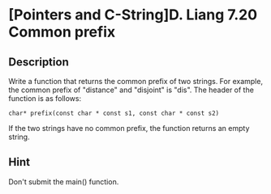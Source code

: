 # [Pointers and C-String]D. Liang 7.20 Common prefix

## Description

Write a function that returns the common prefix of two strings. For example, the common prefix of "distance" and "disjoint" is "dis". The header of the function is as follows:
```
char* prefix(const char * const s1, const char * const s2)
```
If the two strings have no common prefix, the function returns an empty string.

## Hint

Don't submit the main() function.
